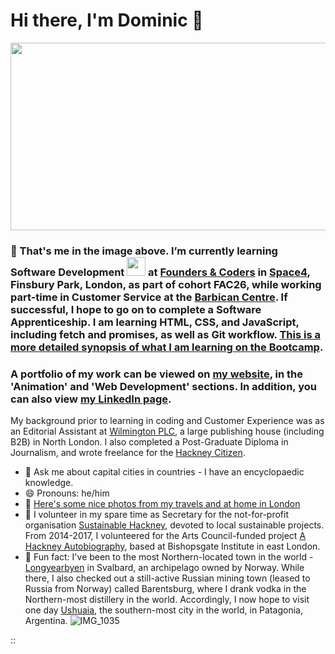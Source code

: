 # Hi there, I'm Dominic 👋

<div align="center">
  <img src="https://media.giphy.com/media/dWesBcTLavkZuG35MI/giphy.gif" width="600" height="300"/>
</div>

### 🌱 That's me in the image above. I’m currently learning Software Development <img src="https://media.giphy.com/media/WUlplcMpOCEmTGBtBW/giphy.gif" width="30"> at [Founders & Coders](http://www.foundersandcoders.com) in [Space4](https://space4.tech), Finsbury Park, London, as part of cohort FAC26, while working part-time in Customer Service at the [Barbican Centre](http://www.barbican.org.uk). If successful, I hope to go on to complete a Software Apprenticeship. I am learning HTML, CSS, and JavaScript, including fetch and promises, as well as Git workflow. [This is a more detailed synopsis of what I am learning on the Bootcamp](https://www.foundersandcoders.com/skills-bootcamp/).
### A portfolio of my work can be viewed on [my website](http://www.dominicsimpson.co.uk), in the 'Animation' and 'Web Development' sections. In addition, you can also view [my LinkedIn page](https://www.linkedin.com/in/dominicbernardsimpson).
My background prior to learning in coding and Customer Experience was as an Editorial Assistant at [Wilmington PLC](http://www.wilmingtonplc.com), a large publishing house (including B2B) in North London. I also completed a Post-Graduate Diploma in Journalism, and wrote freelance for the [Hackney Citizen](http://www.hackneycitizen.co.uk).
- 🌆 Ask me about capital cities in countries - I have an encyclopaedic knowledge.
- 😄 Pronouns: he/him
- 🚀 [Here's some nice photos from my travels and at home in London](https://dominicsimpson.co.uk/photography.html)
- 🙌 I volunteer in my spare time as Secretary for the not-for-profit organisation [Sustainable Hackney](http://www.sustainablehackney.org.uk), devoted to local sustainable projects. From 2014-2017, I volunteered for the Arts Council-funded project [A Hackney Autobiography](http://www.ahackneyautobiography.org.uk), based at Bishopsgate Institute in east London.
- 🚀 Fun fact: I've been to the most Northern-located town in the world - [Longyearbyen](https://en.wikipedia.org/wiki/Longyearbyen) in Svalbard, an archipelago owned by Norway. While there, I also checked out a still-active Russian mining town (leased to Russia from Norway) called Barentsburg, where I drank vodka in the Northern-most distillery in the world. Accordingly, I now hope to visit one day [Ushuaia](https://en.wikipedia.org/wiki/Ushuaia), the southern-most city in the world, in Patagonia, Argentina.
![IMG_1035](https://user-images.githubusercontent.com/52511353/193108896-04d7f188-972d-4c80-8d8f-eaed57caa953.JPG)

::




